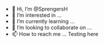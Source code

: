 - 👋 Hi, I’m @SprengersH
- 👀 I’m interested in ...
- 🌱 I’m currently learning ...
- 💞️ I’m looking to collaborate on ...
- 📫 How to reach me ...
Testing here

<!---
SprengersH/SprengersH is a ✨ special ✨ repository because its `README.md` (this file) appears on your GitHub profile.
You can click the Preview link to take a look at your changes.
--->
